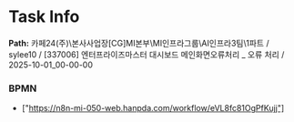 # Task Info

**Path:** 카페24(주)\본사사업장\[CG]MI본부\MI인프라그룹\AI인프라3팀\1파트 / sylee10 / [337006] 엔터프라이즈마스터 대시보드 메인화면오류처리 _ 오류 처리 / 2025-10-01_00-00-00

### BPMN
- ["https://n8n-mi-050-web.hanpda.com/workflow/eVL8fc81OgPfKujj"]

